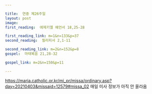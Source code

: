 ```yaml
---

title:  연중 제26주일
layout: post 
image:  
first_reading:  에제키엘 예언서 18,25-28

first_reading_link: m=1&n=133&p=37
second_reading:  필리피서 2,1-11

second_reading_link: m=2&n=152&p=8
gospel:  마태복음 21,28-32

gospel_link: m=2&n=150&p=11

---
```


<https://maria.catholic.or.kr/mi_pr/missa/ordinary.asp?day=20210403&missaid=12579#missa_02>
매일 미사 정보가 아직 안 올라옴
